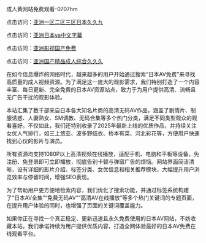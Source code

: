 成人黄网站免费观看-0707hm


点击访问：<a href="https://bsdf-5f5.pages.dev/">亚洲一区二区三区日本久久九</a>

点击访问：<a href="https://cfad.pages.dev/">亚洲日本va中文字幕</a>

点击访问：<a href="https://gfd-5xg.pages.dev/">亚洲影视国产免费</a>

点击访问：<a href="https://fdhf-454.pages.dev/">亚洲国产精品成人综合久久久</a>


在如今信息爆炸的网络时代，越来越多的用户开始通过搜索“日本AV免费”来寻找高质量的成人视频资源。为了满足这一庞大的观影需求，我们特别打造了一个内容丰富、每日更新、完全免费的日本AV资源站点，致力于为用户提供高清、流畅且无广告干扰的观影体验。

本站汇集了数千部来自日本各大知名片商的高清无码AV作品，涵盖了剧情片、制服诱惑、人妻熟女、SM调教、无码合集等多个热门分类，满足不同类型观众的观看喜好。不仅如此，我们还特别收录了2025年最新上线的优质作品，并持续关注女优人气排行，如三上悠亚、波多野结衣、桥本有菜、河北彩花等，方便用户快速找到心仪的影片与演员。

所有资源均支持1080P以上高清视频在线播放，适配手机、电脑和平板等设备，免注册、免登录即可立即播放，彻底告别卡顿与弹窗广告的烦恼。网站界面简洁清晰，设有详细的影片介绍、标签分类、女优信息和相关推荐模块，大幅提升用户浏览效率与停留时间，增强SEO表现。

为了帮助用户更方便地检索内容，我们优化了搜索功能，并通过标签系统构建了“日本AV全集”“免费无码AV”“高清AV在线播放”等多个热门关键词的专题页面，在提升用户体验的同时，也增强了页面的关键词覆盖能力。

如果你正在寻找一个真正稳定、更新迅速且永久免费使用的日本AV网站，不妨收藏本站。我们承诺持续为用户提供优质内容，打造全网体验最好的日本AV免费在线观看平台。


<span style="display:none;">[Canonical link](https://github.com/uu54351/96064 ）</span>
